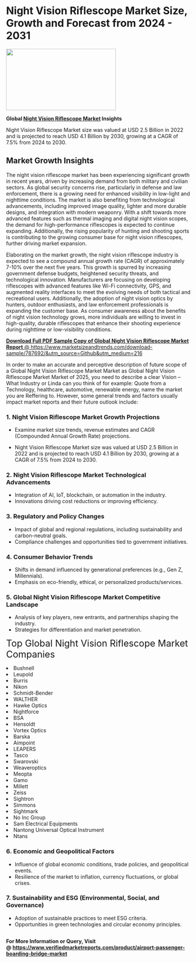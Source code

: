 <H1>Night Vision Riflescope Market Size, Growth and Forecast from 2024 - 2031</H1><img class="aligncenter size-medium wp-image-584254" src="https://thirdeyenews.in/wp-content/uploads/2024/09/Global-Market-Research-300x168.jpeg" alt="" width="300" height="168" /><p><strong>Global&nbsp;<a href="https://www.marketsizeandtrends.com/download-sample/787692/&amp;utm_source=Github&utm_medium=216">Night Vision Riflescope Market</a> Insights</strong></p><p>Night Vision Riflescope Market size was valued at USD 2.5 Billion in 2022 and is projected to reach USD 4.1 Billion by 2030, growing at a CAGR of 7.5% from 2024 to 2030.</p><p><h2>Market Growth Insights</h2> <p>The night vision riflescope market has been experiencing significant growth in recent years, driven by increasing demand from both military and civilian sectors. As global security concerns rise, particularly in defense and law enforcement, there is a growing need for enhanced visibility in low-light and nighttime conditions. The market is also benefiting from technological advancements, including improved image quality, lighter and more durable designs, and integration with modern weaponry. With a shift towards more advanced features such as thermal imaging and digital night vision scopes, the demand for high-performance riflescopes is expected to continue expanding. Additionally, the rising popularity of hunting and shooting sports is contributing to the growing consumer base for night vision riflescopes, further driving market expansion.</p> <p><a href="#"></a></p> <p>Elaborating on the market growth, the night vision riflescope industry is expected to see a compound annual growth rate (CAGR) of approximately 7-10% over the next five years. This growth is spurred by increasing government defense budgets, heightened security threats, and technological innovation. Manufacturers are focusing on developing riflescopes with advanced features like Wi-Fi connectivity, GPS, and augmented reality interfaces to meet the evolving needs of both tactical and recreational users. Additionally, the adoption of night vision optics by hunters, outdoor enthusiasts, and law enforcement professionals is expanding the customer base. As consumer awareness about the benefits of night vision technology grows, more individuals are willing to invest in high-quality, durable riflescopes that enhance their shooting experience during nighttime or low-visibility conditions.</p> <p><a href="#"></p><p><span class=""><strong>Download Full PDF Sample Copy of Global Night Vision Riflescope Market Report</strong> @ <a href="https://www.marketsizeandtrends.com/download-sample/787692/&amp;utm_source=Github&utm_medium=216" target="_blank">https://www.marketsizeandtrends.com/download-sample/787692/&amp;utm_source=Github&utm_medium=216</a></span></p><p>In order to make an accurate and perceptive description of future scope of a Global&nbsp;Night Vision Riflescope Market Market as Global&nbsp;Night Vision Riflescope Market Market of 2025, you need to describe a clear Vision &ndash; What Industry or Linda can you think of for example: Quote from a Technology, healthcare, automotive, renewable energy, name the market you are Reffering to. However, some general trends and factors usually impact market reports and their future outlook include:</p><h3>1.&nbsp;<strong>Night Vision Riflescope Market Growth Projections</strong></h3><ul><li>Examine market size trends, revenue estimates and CAGR (Compounded Annual Growth Rate) projections.</li><li><p>Night Vision Riflescope Market size was valued at USD 2.5 Billion in 2022 and is projected to reach USD 4.1 Billion by 2030, growing at a CAGR of 7.5% from 2024 to 2030.</p></li></ul><h3>2.&nbsp;<strong>Night Vision Riflescope Market Technological Advancements</strong></h3><ul><li>Integration of AI, IoT, blockchain, or automation in the industry.</li><li>Innovations driving cost reductions or improving efficiency.</li></ul><h3>3.&nbsp;<strong>Regulatory and Policy Changes</strong></h3><ul><li>Impact of global and regional regulations, including sustainability and carbon-neutral goals.</li><li>Compliance challenges and opportunities tied to government initiatives.</li></ul><h3>4.&nbsp;<strong>Consumer Behavior Trends</strong></h3><ul><li>Shifts in demand influenced by generational preferences (e.g., Gen Z, Millennials).</li><li>Emphasis on eco-friendly, ethical, or personalized products/services.</li></ul><h3>5.&nbsp;<strong>Global Night Vision Riflescope Market Competitive Landscape</strong></h3><ul><li>Analysis of key players, new entrants, and partnerships shaping the industry.</li><li>Strategies for differentiation and market penetration.</li></ul><p data-pm-slice="1 1 []"><span style="color: inherit; font-family: inherit; font-size: 25px;">Top Global Night Vision Riflescope Market Companies</span></p><div class="" data-test-id=""><p><li>Bushnell</li><li> Leupold</li><li> Burris</li><li> Nikon</li><li> Schmidt-Bender</li><li> WALTHER</li><li> Hawke Optics</li><li> Nightforce</li><li> BSA</li><li> Hensoldt</li><li> Vortex Optics</li><li> Barska</li><li> Aimpoint</li><li> LEAPERS</li><li> Tasco</li><li> Swarovski</li><li> Weaveroptics</li><li> Meopta</li><li> Gamo</li><li> Millett</li><li> Zeiss</li><li> Sightron</li><li> Simmons</li><li> Sightmark</li><li> No Inc Group</li><li> Sam Electrical Equipments</li><li> Nantong Universal Optical Instrument</li><li> Ntans</li></p></div><h3>6.&nbsp;<strong>Economic and Geopolitical Factors</strong></h3><ul><li>Influence of global economic conditions, trade policies, and geopolitical events.</li><li>Resilience of the market to inflation, currency fluctuations, or global crises.</li></ul><h3>7.&nbsp;<strong>Sustainability and ESG (Environmental, Social, and Governance)</strong></h3><ul><li>Adoption of sustainable practices to meet ESG criteria.</li><li>Opportunities in green technologies and circular economy principles.</li></ul><h2><strong style="font-size: 14px;">For More Information or Query, Visit @&nbsp;</strong><a style="background-color: #ffffff; font-size: 14px;" href="https://www.marketsizeandtrends.com/report/night-vision-riflescope-market/" target="_blank">https://www.verifiedmarketreports.com/product/airport-passenger-boarding-bridge-market</a></h2>
